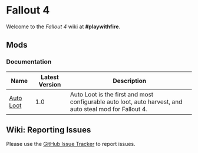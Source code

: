 <!-- TITLE: Fallout 4 -->
<!-- SUBTITLE: Fallout 4 -->

# Fallout 4
Welcome to the *Fallout 4* wiki at **#playwithfire**.

## Mods

### Documentation

Name | Latest Version | Description
--- | --- | ---
[Auto Loot](fallout4/mods/auto-loot) | 1.0 | Auto Loot is the first and most configurable auto loot, auto harvest, and auto steal mod for Fallout 4.


## Wiki: Reporting Issues

Please use the [GitHub Issue Tracker](https://github.com/fireundubh/playwithfire/issues) to report issues.
